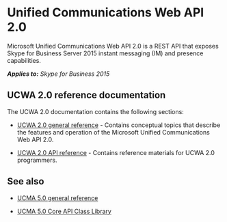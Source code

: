
# Unified Communications Web API 2.0
Microsoft Unified Communications Web API 2.0 is a REST API that exposes Skype for Business Server 2015 instant messaging (IM) and presence capabilities.


 _**Applies to:** Skype for Business 2015_

## UCWA 2.0 reference documentation

The UCWA 2.0 documentation contains the following sections:

- [UCWA 2.0 general reference](UCWA2_0GeneralReference.md) - Contains conceptual topics that describe the features and operation of the Microsoft Unified Communications Web API 2.0.
 
- [UCWA 2.0 API reference](UCWA2_0APIReference.md) - Contains reference materials for UCWA 2.0 programmers.
 

## See also

- [UCMA 5.0 general reference](https://msdn.microsoft.com/en-us/library/office/dn465922(v=office.16).aspx)
 
- [UCMA 5.0 Core API Class Library](https://msdn.microsoft.com/en-us/library/office/dn621179(v=office.16).aspx)
 
